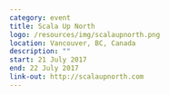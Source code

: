 ```yaml
---
category: event
title: Scala Up North
logo: /resources/img/scalaupnorth.png
location: Vancouver, BC, Canada
description: ""
start: 21 July 2017
end: 22 July 2017
link-out: http://scalaupnorth.com
---
```

